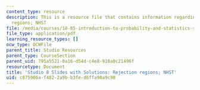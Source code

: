 ```yaml
---
content_type: resource
description: This is a resource file that contains information regarding rejection
  regions; NHST
file: /media/courses/18-05-introduction-to-probability-and-statistics-spring-2014/c875906af4822a9bb3fed6ffa98a9c98_MIT18_05S14_studio8slides.pdf
file_type: application/pdf
learning_resource_types: []
ocw_type: OCWFile
parent_title: Studio Resources
parent_type: CourseSection
parent_uid: 795a5521-0a16-d54d-c4e8-910a0c21496f
resourcetype: Document
title: 'Studio 8 Slides with Solutions: Rejection regions; NHST'
uid: c875906a-f482-2a9b-b3fe-d6ffa98a9c98
---
```

